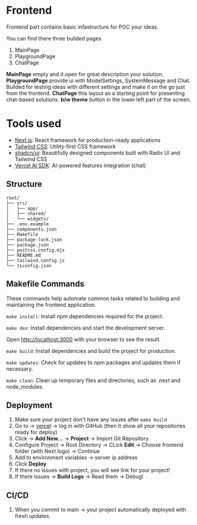 # Frontend
Frontend part contains basic infastructure for POC your ideas.

You can find there three builded pages
1. MainPage
2. PlaygroundPage
3. ChatPage

<b>MainPage</b> empty and it open for great description your solution.
<b>PlaygroundPage</b> provide ui with ModelSettings, SystemMessage and Chat. Builded for testing ideas with different settings and make it on the go just from the frontend.
<b>ChatPage</b> this layout as a starting point for presenting chat-based solutions.
<b>b/w theme</b> button in the lower left part of the screen.

# Tools used
- [Next.js](https://nextjs.org/docs):                           React framework for production-ready applications
- [Tailwind CSS](https://tailwindcss.com/docs/installation):    Utility-first CSS framework
- [shadcn/ui](https://ui.shadcn.com/docs):                      Beautifully designed components built with Radix UI and Tailwind CSS
- [Vercel AI SDK](https://sdk.vercel.ai/docs/introduction):     AI-powered features integration (chat)


## Structure
```
root/
├── src/
│   ├── app/
│   ├── shared/
│   └── widgets/
├── .env.example
├── components.json
├── Makefile
├── package-lock.json
├── package.json
├── postcss.config.mjs
├── README.md
├── tailwind.config.js
└── tsconfig.json
```

## Makefile Commands

These commands help automate common tasks related to building and maintaining the frontend application.

`make install`: Install npm dependencies required for the project.

`make dev`: Install dependencies and start the development server.

Open [http://localhost:3000](http://localhost:3000) with your browser to see the result.

`make build`: Install dependencies and build the project for production.

`make updates`: Check for updates to npm packages and updates them if necessary.

`make clean`: Clean up temporary files and directories, such as .next and node_modules.

## Deployment

1. Make sure your project don't have any issues after `make build`
2. Go to -> [vercel](https://vercel.com/login) -> log in with GitHub (then it show all your repositories ready for deploy)
3. Click -> <b>Add New...</b> -> <b>Project</b> -> Import Git Repository
4. Configure Project -> Root Directory -> CLick <b>Edit</b> -> Choose frontend folder (with Next logo) -> Continue
5. Add to environment variables -> server ip address
6. Click <b>Deploy</b>
7. If there no issues with project, you will see link for your project!
8. If there issues -> <b>Build Logs</b> -> Read them -> Debug!

## CI/CD

1. When you commit to main -> your project automatically deployed with fresh updates.
